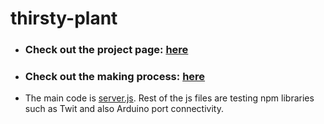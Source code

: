 # thirsty-plant

- ### Check out the project page: [here](https://www.zeyaoli.com/projects/thirsty-plant)

- ### Check out the making process: [here](https://www.notion.so/zeyaoli/Thirsty-Plant-533c7355d0b146a284f5887fe8b94573)

- The main code is [server.js](https://github.com/zeyaoli/thirsty-plant/blob/master/server.js). Rest of the js files are testing npm libraries such as Twit and also Arduino port connectivity.
